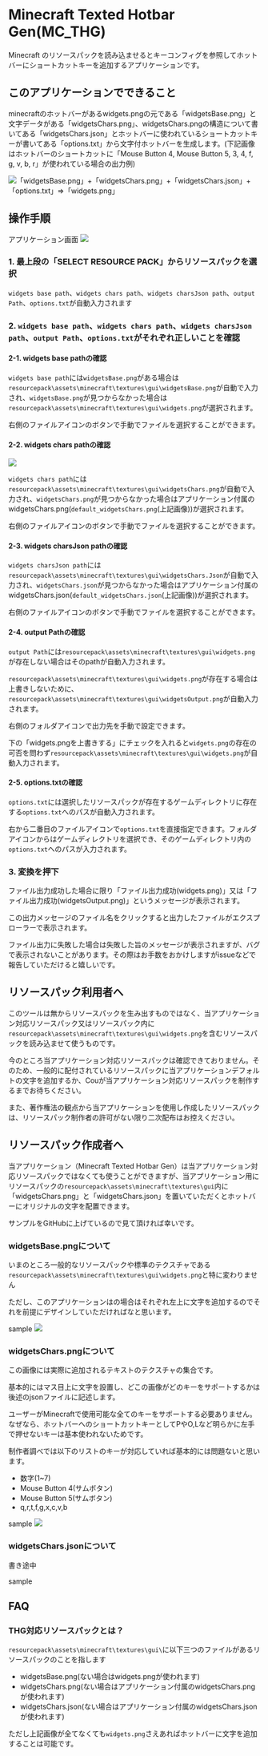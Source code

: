 ﻿# Minecraft Texted Hotbar Gen(MC_THG)

Minecraft のリソースパックを読み込ませるとキーコンフィグを参照してホットバーにショートカットキーを追加するアプリケーションです。

## このアプリケーションでできること

minecraftのホットバーがあるwidgets.pngの元である「widgetsBase.png」と文字データがある「widgetsChars.png」、widgetsChars.pngの構造について書いてある「widgetsChars.json」とホットバーに使われているショートカットキーが書いてある「options.txt」から文字付ホットバーを生成します。(下記画像はホットバーのショートカットに「Mouse Button 4, Mouse Button 5, 3, 4, f, g, v, b, r」が使われている場合の出力例)

![「widgetsBase.png」+「widgetsChars.png」+「widgetsChars.json」+「options.txt」=>「widgets.png」](https://github.com/Cou01000111/minecraft-texted-hotbar-gen/blob/main/MCTHG_doc.png)

## 操作手順

アプリケーション画面
![](https://github.com/Cou01000111/minecraft-texted-hotbar-gen/blob/main/appUI.png)

### 1. 最上段の「SELECT RESOURCE PACK」からリソースパックを選択

`widgets base path`、`widgets chars path`、`widgets charsJson path`、`output Path`、`options.txt`が自動入力されます

### 2. `widgets base path`、`widgets chars path`、`widgets charsJson path`、`output Path`、`options.txt`がそれぞれ正しいことを確認

#### 2-1. widgets base pathの確認

`widgets base path`には`widgetsBase.png`がある場合は`resourcepack\assets\minecraft\textures\gui\widgetsBase.png`が自動で入力され、`widgetsBase.png`が見つからなかった場合は`resourcepack\assets\minecraft\textures\gui\widgets.png`が選択されます。

右側のファイルアイコンのボタンで手動でファイルを選択することができます。

#### 2-2. widgets chars pathの確認

![](https://github.com/Cou01000111/minecraft-texted-hotbar-gen/blob/main/default_widgetsChars.png)

`widgets chars path`には`resourcepack\assets\minecraft\textures\gui\widgetsChars.png`が自動で入力され、`widgetsChars.png`が見つからなかった場合はアプリケーション付属のwidgetsChars.png(`default_widgetsChars.png`(上記画像))が選択されます。

右側のファイルアイコンのボタンで手動でファイルを選択することができます。

#### 2-3. widgets charsJson pathの確認

`widgets charsJson path`には`resourcepack\assets\minecraft\textures\gui\widgetsChars.Json`が自動で入力され、`widgetsChars.json`が見つからなかった場合はアプリケーション付属のwidgetsChars.json(`default_widgetsChars.json`(上記画像))が選択されます。

右側のファイルアイコンのボタンで手動でファイルを選択することができます。

#### 2-4. output Pathの確認

`output Path`には`resourcepack\assets\minecraft\textures\gui\widgets.png`が存在しない場合はそのpathが自動入力されます。

`resourcepack\assets\minecraft\textures\gui\widgets.png`が存在する場合は上書きしないために、`resourcepack\assets\minecraft\textures\gui\widgetsOutput.png`が自動入力されます。

右側のフォルダアイコンで出力先を手動で設定できます。

下の「widgets.pngを上書きする」にチェックを入れると`widgets.png`の存在の可否を問わず`resourcepack\assets\minecraft\textures\gui\widgets.png`が自動入力されます。

#### 2-5. options.txtの確認

`options.txt`には選択したリソースパックが存在するゲームディレクトリに存在する`options.txt`へのパスが自動入力されます。

右から二番目のファイルアイコンで`options.txt`を直接指定できます。フォルダアイコンからはゲームディレクトリを選択でき、そのゲームディレクトリ内の`options.txt`へのパスが入力されます。

### 3. 変換を押下

ファイル出力成功した場合に限り「ファイル出力成功(widgets.png)」又は「ファイル出力成功(widgetsOutput.png)」というメッセージが表示されます。

この出力メッセージのファイル名をクリックすると出力したファイルがエクスプローラーで表示されます。

ファイル出力に失敗した場合は失敗した旨のメッセージが表示されますが、バグで表示されないことがあります。その際はお手数をおかけしますがissueなどで報告していただけると嬉しいです。

## リソースパック利用者へ

このツールは無からリソースパックを生み出すものではなく、当アプリケーション対応リソースパック又はリソースパック内に`resourcepack\assets\minecraft\textures\gui\widgets.png`を含むリソースパックを読み込ませて使うものです。

今のところ当アプリケーション対応リソースパックは確認できておりません。そのため、一般的に配付されているリソースパックに当アプリケーションデフォルトの文字を追加するか、Couが当アプリケーション対応リソースパックを制作するまでお待ちください。

また、著作権法の観点から当アプリケーションを使用し作成したリソースパックは、リソースパック制作者の許可がない限り二次配布はお控えください。

## リソースパック作成者へ

当アプリケーション（Minecraft Texted Hotbar Gen）は当アプリケーション対応リソースパックではなくても使うことができますが、当アプリケーション用にリソースパックの`resourcepack\assets\minecraft\textures\gui`内に「widgetsChars.png」と「widgetsChars.json」を置いていただくとホットバーにオリジナルの文字を配置できます。

サンプルをGitHubに上げているので見て頂ければ幸いです。

### widgetsBase.pngについて

いまのところ一般的なリソースパックや標準のテクスチャである`resourcepack\assets\minecraft\textures\gui\widgets.png`と特に変わりません

ただし、このアプリケーションはの場合はそれぞれ左上に文字を追加するのでそれを前提にデザインしていただければなと思います。

sample
![](https://github.com/Cou01000111/minecraft-texted-hotbar-gen/blob/main/THGSampleResourcepack/assets/minecraft/textures/gui/widgetsBase.png)

### widgetsChars.pngについて
この画像には実際に追加されるテキストのテクスチャの集合です。

基本的にはマス目上に文字を設置し、どこの画像がどのキーをサポートするかは後述のjsonファイルに記述します。

ユーザーがMinecraftで使用可能な全てのキーをサポートする必要ありません。なぜなら、ホットバーへのショートカットキーとしてPやO,Lなど明らかに左手で押せないキーは基本使われないためです。

制作者調べでは以下のリストのキーが対応していれば基本的には問題ないと思います。

- 数字(1~7)
- Mouse Button 4(サムボタン)
- Mouse Button 5(サムボタン)
- q,r,t,f,g,x,c,v,b

sample
![](https://github.com/Cou01000111/minecraft-texted-hotbar-gen/blob/main/THGSampleResourcepack/assets/minecraft/textures/gui/widgetsChars.png)

### widgetsChars.jsonについて
書き途中

sample
![]()

## FAQ

### THG対応リソースパックとは？
`resourcepack\assets\minecraft\textures\gui\`に以下三つのファイルがあるリソースパックのことを指します

- widgetsBase.png(ない場合はwidgets.pngが使われます)
- widgetsChars.png(ない場合はアプリケーション付属のwidgetsChars.pngが使われます)
- widgetsChars.json(ない場合はアプリケーション付属のwidgetsChars.jsonが使われます)

ただし上記画像が全てなくても`widgets.png`さえあればホットバーに文字を追加することは可能です。
